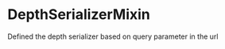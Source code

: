 DepthSerializerMixin
====================

Defined the depth serializer based on query parameter in the url
